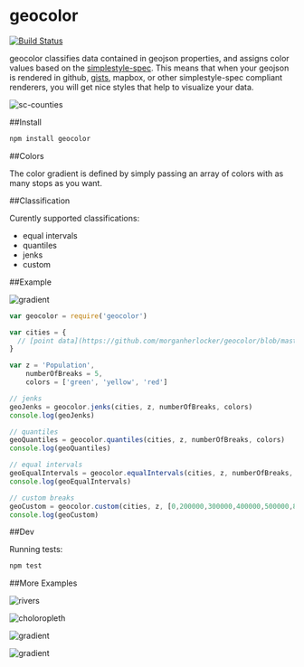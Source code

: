 geocolor
========

[![Build Status](https://travis-ci.org/morganherlocker/geocolor.png?branch=master)](https://travis-ci.org/morganherlocker/geocolor)

geocolor classifies data contained in geojson properties, and assigns color values based on the [simplestyle-spec](https://github.com/mapbox/simplestyle-spec/blob/master/1.1.0/README.md). This means that when your geojson is rendered in github, [gists](https://gist.github.com/morganherlocker/b963cc241018326f1d16), mapbox, or other simplestyle-spec compliant renderers, you will get nice styles that help to visualize your data.

![sc-counties](https://raw.github.com/morganherlocker/geocolor/master/img/Screen%20Shot%202014-03-04%20at%204.25.20%20PM.jpg)

##Install

```bash
npm install geocolor
```

##Colors

The color gradient is defined by simply passing an array of colors with as many stops as you want.

##Classification

Curently supported classifications:

- equal intervals
- quantiles
- jenks
- custom

##Example

![gradient](https://raw.github.com/morganherlocker/geocolor/master/img/Screen%20Shot%202014-02-06%20at%203.55.30%20PM.jpg)

```js
var geocolor = require('geocolor')

var cities = {
  // [point data](https://github.com/morganherlocker/geocolor/blob/master/test/in/cities.geojson)
}

var z = 'Population',
    numberOfBreaks = 5,
    colors = ['green', 'yellow', 'red']

// jenks
geoJenks = geocolor.jenks(cities, z, numberOfBreaks, colors)
console.log(geoJenks)

// quantiles
geoQuantiles = geocolor.quantiles(cities, z, numberOfBreaks, colors)
console.log(geoQuantiles)

// equal intervals
geoEqualIntervals = geocolor.equalIntervals(cities, z, numberOfBreaks, colors)
console.log(geoEqualIntervals)

// custom breaks
geoCustom = geocolor.custom(cities, z, [0,200000,300000,400000,500000,800000,1000000,1000000000], colors)
console.log(geoCustom)
```

##Dev

Running tests:

```bash
npm test
```

##More Examples

![rivers](https://raw.github.com/morganherlocker/geocolor/master/img/Screen%20Shot%202014-03-04%20at%209.51.10%20PM.jpg)

![choloropleth](http://morganherlocker.com/img/poverty_styled.jpg)

![gradient](https://raw.github.com/morganherlocker/geocolor/master/img/Screen%20Shot%202014-02-06%20at%203.13.09%20PM.jpg)

![gradient](https://raw.github.com/morganherlocker/geocolor/master/img/Screen%20Shot%202014-02-06%20at%209.57.54%20AM.jpg)

